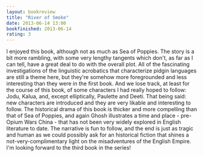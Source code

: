 ```yaml
---
layout: bookreview
title: "River of Smoke"
date: 2013-06-14 13:00
bookfinished: 2013-06-14
rating: 3
---
```


I enjoyed this book, although not as much as Sea of Poppies.  The story is a bit more rambling, with some very lengthy tangents which don't, as far as I can tell, have a great deal to do with the overall plot.  All of the fascinating investigations of the linguistic acrobatics that characterize pidgin languages are still a theme here, but they're somehow more foregrounded and less interesting than they were in the first book.  And we lose track, at least for the course of this book, of some characters I had really hoped to follow: Jodu, Kalua, and, except elliptically, Paulette and Deeti.  That being said: new characters are introduced and they are very likable and interesting to follow.  The historical drama of this book is thicker and more compelling than that of Sea of Poppies, and again Ghosh illustrates a time and place - pre-Opium Wars China - that has not been very widely explored in English literature to date.  The narrative is fun to follow, and the end is just as tragic and human as we could possibly ask for an historical fiction that shines a not-very-complimentary light on the misadventures of the English Empire. I'm looking forward to the third book in the series!